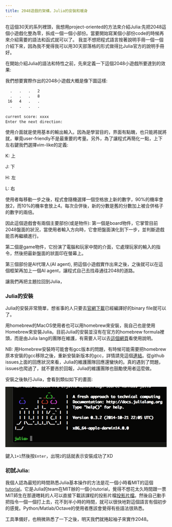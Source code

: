 ```yaml
---
title: 2048遊戲的架構，Julia的安裝和暖身
---
```


在這個30天的系列裡頭，我想用project-oriented的方法來介紹Julia:先把2048這個小遊戲化整為零，拆成一個一個小部份。當要開始寫某個小部份code的時候再來介紹需要的語法和函式就可以了。
我並不想把程式語言按著說明手冊一個一個介紹下來，因為我不覺得我可以用30天部落格的形式做得比Julia官方的說明手冊好。

在開始介紹Julia的語法和特性之前，先來定義一下這個2048小遊戲所要達到的效果:

我們想要實際作出的2048小遊戲大概是像下圖這樣:

```
  .   .   .   2
  .   .   .   8
 16   4   .   .
  .   .   .   .

current score: xxxx
Enter the next direction:

```

使用介面就是使用基本的輸出輸入。因為是學習目的，界面有點醜，也只能將就將就，畢竟user-friendly不是最重要的考量。另外，為了讓程式再簡化一點，上下左右鍵我們選擇vim-like的定義:

K: 上

J: 下

H: 左

L: 右

使用者每移動一步之後，程式會隨機選擇一個空格放上新的數字，90%的機率會放2，而10%的機率會放上4。每次合併後，新的分數是舊的分數加上被合併格子的數字的兩倍。

因此這個遊戲會有兩個主要部份(或是物件):
第一個是board物件，它掌管目前2048盤面的狀況，當使用者輸入方向時，它會把盤面演化到下一步，並判斷遊戲能否再繼續進行。

第二個是game物件，它扮演了電腦和玩家中間的介面，它處理玩家的輸入的指令，然後把最新盤面的狀面印在螢幕上。

第三個部份是AI代理人(AI agent), 把這個小遊戲實作出來之後，之後就可以在這個框架再加上一個AI agent，讓程式自己去找尋通往2048的道路。

讓我們再把主題拉回到Julia，

### Julia的安裝

Julia的安裝非常簡單，想省事的人只要去[官網下載](http://julialang.org/downloads/)已經編譯好的binary file就可以了。

用homebrew的MacOS使用者也可以用homebrew來安裝，我自己也是使用Homebrew來安裝Julia。目前Julia的安裝並沒有在官方的homebrew formula裡頭，而是由Julia lang的團隊在維護，有需要人可以去[這個網頁](https://github.com/staticfloat/homebrew-julia)看使用說明。

NB: 用Homebrew安裝時可能會有gcc版本的問題，有時候可能需要把homebrew原本安裝的gcc移除之後，重新安裝新版本的gcc，詳情請見這個[連結](https://github.com/staticfloat/homebrew-julia/issues/116)。從github issues上面的回應狀況來看，Julia的維護團隊回應還蠻快的。真的遇到了問題，issues也爬過了，就不要吝於回報，Julia的維護團隊也鼓勵使用者這麼做。

安裝之後執行Julia，會看到類似如下的畫面:

![screen shot](../figures/julia_terminal_screen_shot.png)


鍵入```1+1```然後按```Enter```，出現```2```的話就表示安裝成功了XD


### 初試Julia:

我個人認為最短的時間熟悉Julia基本操作的方法是花一個小時看MIT的這個[tutorial](https://www.youtube.com/watch?v=37L1OMk_3FU)。它是Julia的team在MIT辦的一個小tutorial，覺得不想花太久時間跟一票MIT師生在那邊瞎耗的人可以直接下載該課程的投影片檔[投影片檔](https://raw.github.com/JuliaLang/julia-tutorial/master/LightningRound/IAP_2013_Lightning.pdf)。然後自己動手把指令一個一個打上去，花不到半小時的時間，就可以很快地對這個語言有個初步的感覺。Python/Matlab/Octave的使用者應該會覺得有些語法很熟悉。

工具準備好，也稍微熟悉了一下之後，明天我們就捲起袖子來實作2048。

